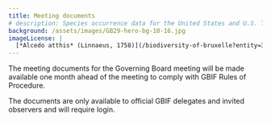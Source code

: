 ```yaml
---
title: Meeting documents
# description: Species occurrence data for the United States and U.S. Territories.
background: /assets/images/GB29-hero-bg-10-16.jpg
imageLicense: |
  [*Alcedo atthis* (Linnaeus, 1758)](/biodiversity-of-bruxelle?entity=3058851394&view=TABLE) observed in Belgium by jrassart (licensed under http://creativecommons.org/licenses/by-nc/4.0/)
---
```


The meeting documents for the Governing Board meeting will be made available one month ahead of the meeting to comply with GBIF Rules of Procedure. 

The documents are only available to official GBIF delegates and invited observers and will require login.
 
